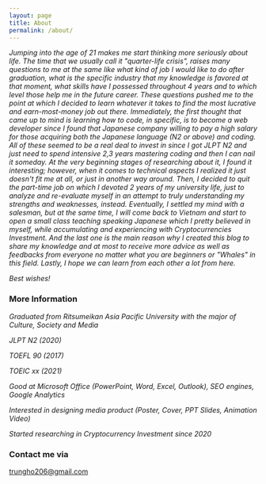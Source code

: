 ```yaml
---
layout: page
title: About
permalink: /about/
---
```


*Jumping into the age of 21 makes me start thinking more seriously about life. The time that we usually call it "quarter-life crisis", raises many questions to me at the same like what kind of job I would like to do after graduation, what is the specific industry that my knowledge is favored at that moment, what skills have I possessed throughout 4 years and to which level those help me in the future career. These questions pushed me to the point at which I decided to learn whatever it takes to find the most lucrative and earn-most-money job out there. Immediately, the first thought that came up to mind is learning how to code, in specific, is to become a web developer since I found that Japanese company willing to pay a high salary for those acquiring both the Japanese language (N2 or above) and coding. All of these seemed to be a real deal to invest in since I got JLPT N2 and just need to spend intensive 2,3 years mastering coding and then I can nail it someday. At the very beginning stages of researching about it, I found it interesting; however, when it comes to technical aspects I realized it just doesn't fit me at all, or just in another way around. Then, I decided to quit the part-time job on which I devoted 2 years of my university life, just to analyze and re-evaluate myself in an attempt to truly understanding my strengths and weaknesses, instead. Eventually, I settled my mind with a salesman, but at the same time, I will come back to Vietnam and start to open a small class teaching speaking Japanese which I pretty believed in myself, while accumulating and experiencing with Cryptocurrencies Investment. And the last one is the main reason why I created this blog to share my knowledge and at most to receive more advice as well as feedbacks from everyone no matter what you are beginners or "Whales" in this field. Lastly, I hope we can learn from each other a lot from here.*

*Best wishes!*

### More Information
 *Graduated from Ritsumeikan Asia Pacific University with the major of Culture, Society and Media*
 
 *JLPT N2 (2020)*
 
 *TOEFL 90 (2017)*
 
 *TOEIC xx (2021)*
 
 *Good at Microsoft Office (PowerPoint, Word, Excel, Outlook), SEO engines, Google Analytics*
 
 *Interested in designing media product (Poster, Cover, PPT Slides, Animation Video)*
 
 *Started researching in Cryptocurrency Investment since 2020*

### Contact me via

[trungho206@gmail.com](mailto:trungho206@gmail.com)
